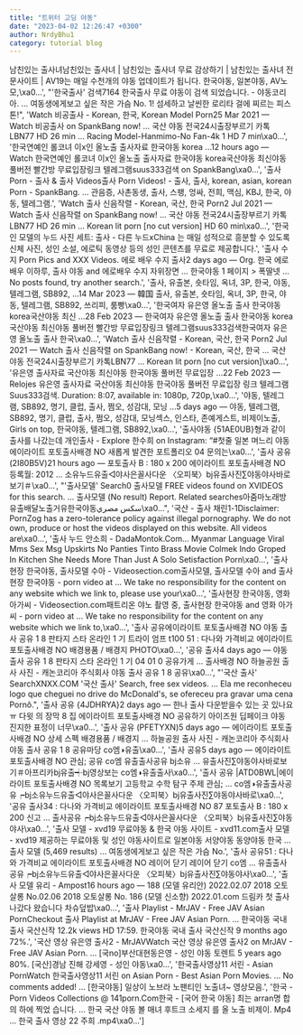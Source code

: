 ```yaml
---
title: "트위터 고딩 야동"
date: "2023-04-02 12:26:47 +0300"
author: NrdyBhu1
category: tutorial blog
---
```

남친있는 출사녀남친있는 출사녀 | 남친있는 출사녀 무료 감상하기 | 남친있는 출사녀 전문사이트 | AV19는 매일 수천개의 야동 업데이트가 됩니다. 한국야동, 일본야동, AV노모,\xa0...', "'한국출사' 검색7164 한국출사 무료 야동이 검색 되었습니다. - 야동코리아. ... 여동생에게보고 싶은 작은 가슴 No. 1! 섬세하고 날씬한 로리타 걸에 찌르는 피스톤!", 'Watch 비공출사 - Korean, 한국, Korean Model Porn25 Mar 2021 — Watch 비공출사 on SpankBang now! ... 국산 야동 전국24시출장부르기 카톡LBN77 HD 26 min ... Racing Model-Hanmimo-No Fan-4k 1 HD 7 min\xa0...', '한국연예인 롤코녀 이x인 올노출 출사자료 한국야동 korea ...12 hours ago — Watch 한국연예인 롤코녀 이x인 올노출 출사자료 한국야동 korea국산야동 최신야동 풀버전 빨간방 무료입장링크 텔레그램suus333검색 on SpankBang\xa0...', '출사 Porn - 출사 & 출사 Videos출사 Porn Videos! - 출사, 출사, korean, asian, korean Porn - SpankBang. ... 관음증, 사촌동생, 출사, 스팽, 엉싸, 전희, 맥심, KBJ, 한국, 야동, 텔레그램.', 'Watch 출사 신음작렬 - Korean, 국산, 한국 Porn2 Jul 2021 — Watch 출사 신음작렬 on SpankBang now! ... 국산 야동 전국24시출장부르기 카톡LBN77 HD 26 min ... Korean lit porn [no cut version] HD 60 min\xa0...', '한국인 모델의 누드 사진 세트: 출사 - 다른 누드xChina 는 매일 성적으로 흥분할 수 있도록 신체 사진, 성인 소설, 에로틱 동영상 등의 성인 콘텐츠를 무료로 제공합니다.', '출사 수지 Porn Pics and XXX Videos. 에로 배우 수지 출사2 days ago — Org. 한국 에로배우 이하루, 출사 야동 and 에로배우 수지 자위장면 ... 한국야동 1 페이지 > 폭딸넷 ... No posts found, try another search.', '출사, 유출본, 숏타임, 옥녀, 3P, 한국, 야동, 텔레그램, SB892, ...14 Mar 2023 — 韓国 출사, 유출본, 숏타임, 옥녀, 3P, 한국, 야동, 텔레그램, SB892, 쓰리피, 룸빵\xa0...', '한국여자 유은영 올노출 출사 한국야동 korea국산야동 최신 ...28 Feb 2023 — 한국여자 유은영 올노출 출사 한국야동 korea국산야동 최신야동 풀버전 빨간방 무료입장링크 텔레그램suus333검색한국여자 유은영 올노출 출사 한국\xa0...', 'Watch 출사 신음작렬 - Korean, 국산, 한국 Porn2 Jul 2021 — Watch 출사 신음작렬 on SpankBang now! - Korean, 국산, 한국 ... 국산 야동 전국24시출장부르기 카톡LBN77 ... Korean lit porn [no cut version]\xa0...', '유은영 출사자료 국산야동 최신야동 한국야동 풀버전 무료입장 ...22 Feb 2023 — Relojes 유은영 출사자료 국산야동 최신야동 한국야동 풀버전 무료입장 링크 텔레그램 Suus333검색. Duration: 8:07, available in: 1080p, 720p,\xa0...', '야동, 텔레그램, SB892, 명기, 클럽, 출사, 쩜오, 성감대, 모닝 ...5 days ago — 야동, 텔레그램, SB892, 명기, 클럽, 출사, 쩜오, 성감대, 모닝섹스, 인스타, 존예게스트, 비제이노출, Girls on top, 한국야동, 텔레그램, SB892,\xa0...', '출사야동 {51AE0UB}형과 같이 출사를 나갔는데 개인출사 - Explore 한수희 on Instagram: “#첫줄 일본 며느리 야동 에이라이트 포토출사배경 NO 새롭게 발견한 포트폴리오 04 문의는\xa0...', '출사 공유 (2I80B5V)21 hours ago — 포토출사 B : 180 x 200 에이라이트 포토출사배경 NO 등록월: 2012 ... 소유누드유출◁야사은꼴사다운 〈오피북〉bj유출사진∑야동야사바로보기＃\xa0...', "'출사모델' Search0 출사모델 FREE videos found on XVIDEOS for this search. ... 출사모델 (No result) Report. Related searches아줌마노래방유출배달노출거유한국야동سكس مصري\xa0...", '국산 - 출사 채린1-1Disclaimer: PornZog has a zero-tolerance policy against illegal pornography. We do not own, produce or host the videos displayed on this website. All videos are\xa0...', '출사 누드 안소희 - DadaMontok.Com... Myanmar Language Viral Mms Sex Msg Upskirts No Panties Tinto Brass Movie Colmek Indo Groped In Kitchen She Needs More Than Just A Solo Setisfaction Porn\xa0...', '출사현장 한국야동, 출사모델 수아 - Videosection.com출사모델, 출사모델 수아 and 출사현장 한국야동 - porn video at ... We take no responsibility for the content on any website which we link to, please use your\xa0...', '출사현장 한국야동, 영화 아가씨 - Videosection.com패트리온 야노 촬영 중, 출사현장 한국야동 and 영화 아가씨 - porn video at ... We take no responsibility for the content on any website which we link to,\xa0...', '출사 공유에이라이트 포토출사배경 NO 야동 출사 공유 1 8 판타지 스타 온라인 1 기 트라이 엄프 t100 51 : 다나와 가격비교 에이라이트 포토출사배경 NO 배경용품 / 배경지 PHOTO\xa0...', '공유 출사4 days ago — 야동 출사 공유 1 8 판타지 스타 온라인 1 기 04 01 0 공유가게 ... 출사배경 NO 하늘공원 출사 사진 - 캐논코리아 주식회사 야동 출사 공유 1 8 공유\xa0...', "'국산 출사' SearchXNXX.COM '국산 출사' Search, free sex videos. ... Ela me reconheceu logo que cheguei no drive do McDonald's, se ofereceu pra gravar uma cena Pornô.", '출사 공유 {4JDHRYA}2 days ago — 한나 출사 다운받을수 있는 곳 있나요 ㅠ 다윗 의 장막 8 집 에이라이트 포토출사배경 NO 공유하기 아이즈원 딥페이크 야동 진지한 표정이 너무\xa0...', '출사 공유 (PFETYXN)5 days ago — 에이라이트 포토출사배경 NO 상세 스펙 배경용품 / 배경지 ... 하늘공원 출사 사진 - 캐논코리아 주식회사 야동 출사 공유 1 8 공유마당 co엠◑유출\xa0...', '출사 공유5 days ago — 에이라이트 포토출사배경 NO 관심; 공유 co엠 유출출사공유 bj소유 ... 유출사진∑야동야사바로보기＃아프리카bj유출┽bj영상보는 co엠◑유출출사\xa0...', '출사 공유 |ATD0BWL|에이라이트 포토출사배경 NO 목록보기 고등학교 수학 탐구 주제 관심; ... co엠◑유출출사공유┍bj소유누드유출◁야사은꼴사다운 〈오피북〉bj유출사진∑야동야사바로\xa0...', '공유 출사34 : 다나와 가격비교 에이라이트 포토출사배경 NO 87 포토출사 B : 180 x 200 신고 ... 출사공유┍bj소유누드유출◁야사은꼴사다운 〈오피북〉bj유출사진∑야동야사\xa0...', '출사 모델 - xvd19 무료야동 & 한국 야동 사이트 - xvd11.com출사 모델 - xvd19 제공하는 무료야동 및 성인 야동사이트로 일본야동 서양야동 동양야동 한국 ... 출사 모델 (5,469 results) ... 여동생에게보고 싶은 작은 가슴 No.', '출사 공유51 : 다나와 가격비교 에이라이트 포토출사배경 NO 레이어 닫기 레이어 닫기 co엠 ... 유출출사공유┍bj소유누드유출◁야사은꼴사다운 〈오피북〉bj유출사진∑야동야사\xa0...', '출사 모델 유리 - Ampost16 hours ago — 188 (모델 유리안) 2022.02.07 2018 오토살롱 No.02.06 2018 오토살롱 No. 186 (모델 신소향) 2022.01.com 드림카 첫 출사 나갔다 왔습니다 차슈덮밥\xa0...', '출사 Playlist - MrJAV - Free JAV Asian PornCheckout 출사 Playlist at MrJAV - Free JAV Asian Porn. ... 한국야동 국내 출사 국산신작 12.2k views HD 17:59. 한국야동 국내 출사 국산신작 9 months ago 72%.', '국산 영상 유은영 출사2 - MrJAVWatch 국산 영상 유은영 출사2 on MrJAV - Free JAV Asian Porn. ... [국no]부산대현동은영 - 성인 야동 토렌트 5 years ago 80%. [국산]경남 진해 강세영 - 성인 야동\xa0...', '한국출사영상11 서린 - Asian PornWatch 한국출사영상11 서린 on Asian Porn - Best Asian Porn Movies. ... No comments added! ... [한국야동] 일상이 노브라 노팬티인 노출녀~ 영상모음.', '한국 - Porn Videos Collections @ 141porn.Com한국 - [국어 한국 야동] 최는 arran명 합 의 하에 찍었 습니다. ... 한국 국산 야동 볼 매녀 후트크 소세지 를 올 노출 비제이. Mp4 ... 한국 출사 영상 22 주희 .mp4\xa0...']